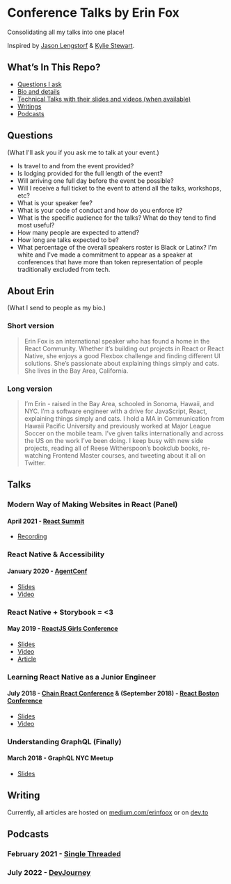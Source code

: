 # Conference Talks by Erin Fox 

Consolidating all my talks into one place!

Inspired by [Jason Lengstorf](https://lengstorf.com/) & [Kylie Stewart](https://github.com/kale-stew/talks).

## What’s In This Repo?

- [Questions I ask](#questions)
- [Bio and details](#about-erin)
- [Technical Talks with their slides and videos (when available)](#talks)
- [Writings](#writing)
- [Podcasts](#podcasts)

## Questions

(What I'll ask you if you ask me to talk at your event.)

- Is travel to and from the event provided? 
- Is lodging provided for the full length of the event? 
- Will arriving one full day before the event be possible?
- Will I receive a full ticket to the event to attend all the talks, workshops, etc?
- What is your speaker fee?
- What is your code of conduct and how do you enforce it?
- What is the specific audience for the talks? What do they tend to find most useful? 
- How many people are expected to attend?
- How long are talks expected to be?
- What percentage of the overall speakers roster is Black or Latinx? I'm white and I've made a commitment to appear as a speaker at conferences that have more than token representation of people traditionally excluded from tech. 



## About Erin

(What I send to people as my bio.)

### Short version

> Erin Fox is an international speaker who has found a home in the React Community. Whether it’s building out projects in React or React Native, she enjoys a good Flexbox challenge and finding different UI solutions. She’s passionate about explaining things simply and cats. She lives in the Bay Area, California. 
>


### Long version

> I’m Erin - raised in the Bay Area, schooled in Sonoma, Hawaii, and NYC. I’m a software engineer with a drive for JavaScript, React, explaining things simply and cats. I hold a MA in Communication from Hawaii Pacific University and previously worked at Major League Soccer on the mobile team. I’ve given talks internationally and across the US on the work I’ve been doing. I keep busy with new side projects, reading all of Reese Witherspoon’s bookclub books, re-watching Frontend Master courses, and tweeting about it all on Twitter. 
>

## Talks

### Modern Way of Making Websites in React (Panel)
#### April 2021 - [React Summit](https://reactsummit.com/)
- [Recording](https://www.youtube.com/watch?v=iL_KjnHIc0o)

### React Native & Accessibility 

#### January 2020 - [AgentConf](https://agent.sh/)

- [Slides](http://bit.ly/rn-a11y)
- [Video](https://www.youtube.com/watch?v=oTHzScHpjoY&feature=youtu.be)

### React Native + Storybook = <3

#### May 2019 - [ReactJS Girls Conference](https://reactjsgirls.com/)

- [Slides](https://docs.google.com/presentation/d/1JwoN4F8qyWkpqzWxEiu1WGIl9mrDrmDyVCdlMb2skdk/edit?usp=sharing)
- [Video](https://www.youtube.com/watch?v=vYI1riChSj4)
- [Article](https://labs.mlssoccer.com/react-native-storybook-%EF%B8%8F-f22fa8676333)

### Learning React Native as a Junior Engineer

#### July 2018 - [Chain React Conference](https://infinite.red/ChainReactConf) & (September 2018) - [React Boston Conference](https://www.reactboston.com/)

- [Slides](https://docs.google.com/presentation/d/1pe6D7JhUgwKGtOa4HE7eQukNg8lzDUXBcj6YgPGjkaE/edit?usp=sharing)
- [Video](https://www.youtube.com/watch?list=PLFHvL21g9bk1skdjnKVGXREDmP_HVDj-u&time_continue=1&v=N9QAbH0JaD0)

### Understanding GraphQL (Finally)

#### March 2018 - GraphQL NYC Meetup 

- [Slides](https://docs.google.com/presentation/d/13WPnsvEr6XREmILirCrhsrZdO9UC9AOwjmrBQYdjb24/edit?usp=sharing)

## Writing 

Currently, all articles are hosted on [medium.com/erinfoox](https://medium.com/@erinfoox) or on [dev.to](https://dev.to/erinfoox)

## Podcasts

### February 2021 - [Single Threaded](https://anchor.fm/single-threaded/episodes/Erin-Fox-on-Interviewing-eqg5nn)
### July 2022 - [DevJourney](https://devjourney.info/Guests/212-ErinFox)

